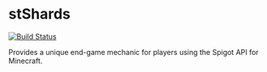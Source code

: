# stShards
[![Build Status](https://ts-mc.net/jenkins/buildStatus/icon?job=stshards)](https://ts-mc.net/jenkins/job/stshards)

Provides a unique end-game mechanic for players using the Spigot API for Minecraft.
